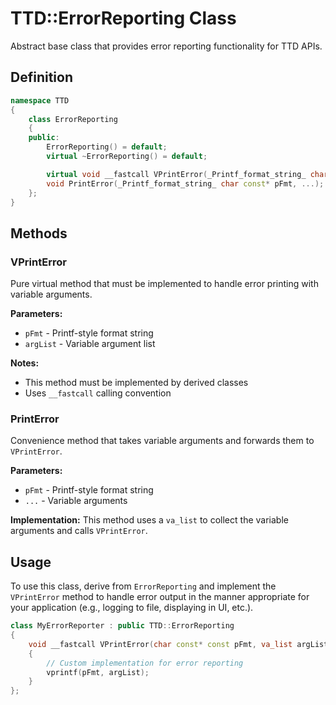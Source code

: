 # TTD::ErrorReporting Class

Abstract base class that provides error reporting functionality for TTD APIs.

## Definition

```cpp
namespace TTD
{
    class ErrorReporting
    {
    public:
        ErrorReporting() = default;
        virtual ~ErrorReporting() = default;

        virtual void __fastcall VPrintError(_Printf_format_string_ char const* const pFmt, _In_ va_list argList) = 0;
        void PrintError(_Printf_format_string_ char const* pFmt, ...);
    };
}
```

## Methods

### VPrintError

Pure virtual method that must be implemented to handle error printing with variable arguments.

**Parameters:**
- `pFmt` - Printf-style format string
- `argList` - Variable argument list

**Notes:**
- This method must be implemented by derived classes
- Uses `__fastcall` calling convention

### PrintError

Convenience method that takes variable arguments and forwards them to `VPrintError`.

**Parameters:**
- `pFmt` - Printf-style format string
- `...` - Variable arguments

**Implementation:**
This method uses a `va_list` to collect the variable arguments and calls `VPrintError`.

## Usage

To use this class, derive from `ErrorReporting` and implement the `VPrintError` method to handle error output in the manner appropriate for your application (e.g., logging to file, displaying in UI, etc.).

```cpp
class MyErrorReporter : public TTD::ErrorReporting
{
    void __fastcall VPrintError(char const* const pFmt, va_list argList) override
    {
        // Custom implementation for error reporting
        vprintf(pFmt, argList);
    }
};
```
